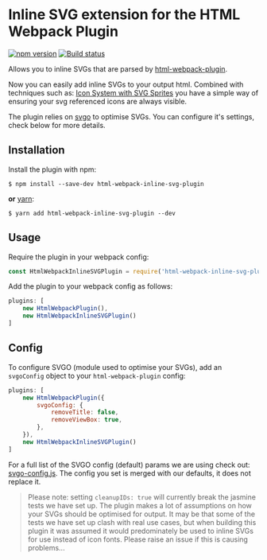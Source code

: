 Inline SVG extension for the HTML Webpack Plugin
========================================
[![npm version](https://badge.fury.io/js/html-webpack-inline-svg-plugin.svg)](https://badge.fury.io/js/html-webpack-inline-svg-plugin) [![Build status](https://travis-ci.org/theGC/html-webpack-inline-svg-plugin.svg)](https://travis-ci.org/theGC/html-webpack-inline-svg-plugin)

Allows you to inline SVGs that are parsed by [html-webpack-plugin](https://github.com/ampedandwired/html-webpack-plugin).

Now you can easily add inline SVGs to your output html. Combined with techniques such as: [Icon System with SVG Sprites](https://css-tricks.com/svg-sprites-use-better-icon-fonts/) you have a simple way of ensuring your svg referenced icons are always visible.

The plugin relies on [svgo](https://github.com/svg/svgo) to optimise SVGs. You can configure it's settings, check below for more details.

Installation
------------
Install the plugin with npm:
```shell
$ npm install --save-dev html-webpack-inline-svg-plugin
```

**or** [yarn](https://yarnpkg.com/):
```shell
$ yarn add html-webpack-inline-svg-plugin --dev
```

Usage
-----------
Require the plugin in your webpack config:

```javascript
const HtmlWebpackInlineSVGPlugin = require('html-webpack-inline-svg-plugin');
```

Add the plugin to your webpack config as follows:

```javascript
plugins: [
    new HtmlWebpackPlugin(),
    new HtmlWebpackInlineSVGPlugin()
]
```

Config
-----------
To configure SVGO (module used to optimise your SVGs), add an `svgoConfig` object to your `html-webpack-plugin` config:

```javascript
plugins: [
    new HtmlWebpackPlugin({
        svgoConfig: {
            removeTitle: false,
            removeViewBox: true,
        },
    }),
    new HtmlWebpackInlineSVGPlugin()
]
```

For a full list of the SVGO config (default) params we are using check out: [svgo-config.js](svgo-config.js). The config you set is merged with our defaults, it does not replace it.

> Please note: setting `cleanupIDs: true` will currently break the jasmine tests we have set up. The plugin makes a lot of assumptions on how your SVGs should be optimised for output. It may be that some of the tests we have set up clash with real use cases, but when building this plugin it was assumed it would predominately be used to inline SVGs for use instead of icon fonts. Please raise an issue if this is causing problems...
